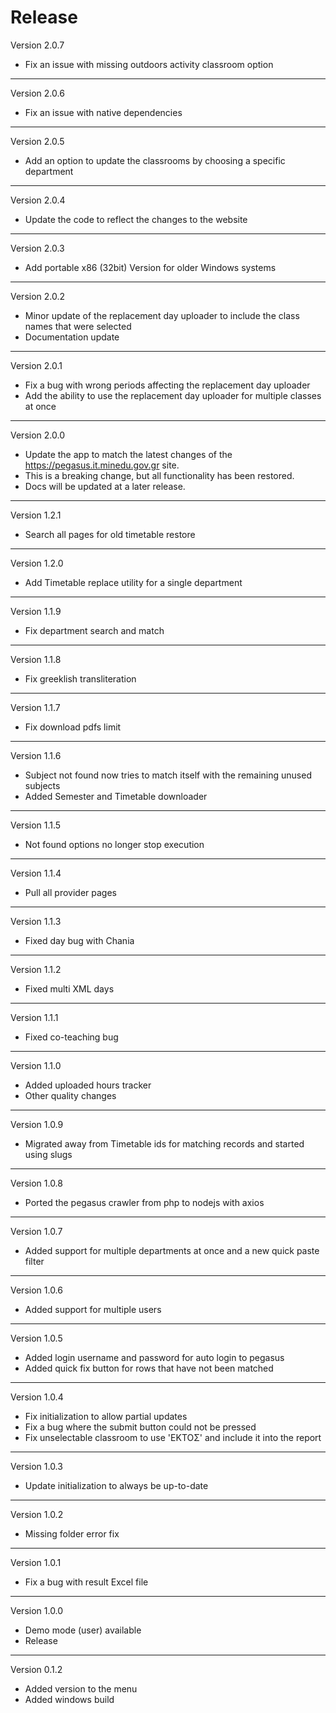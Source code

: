 # Release


Version 2.0.7

- Fix an issue with missing outdoors activity classroom option

------------------------------

Version 2.0.6

- Fix an issue with native dependencies

------------------------------

Version 2.0.5

- Add an option to update the classrooms by choosing a specific department

------------------------------

Version 2.0.4

- Update the code to reflect the changes to the website

------------------------------

Version 2.0.3

- Add portable x86 (32bit) Version for older Windows systems

------------------------------

Version 2.0.2

- Minor update of the replacement day uploader to include the class names that were selected
- Documentation update

------------------------------

Version 2.0.1

- Fix a bug with wrong periods affecting the replacement day uploader
- Add the ability to use the replacement day uploader for multiple classes at once

------------------------------

Version 2.0.0

- Update the app to match the latest changes of the https://pegasus.it.minedu.gov.gr site.
- This is a breaking change, but all functionality has been restored.
- Docs will be updated at a later release.

------------------------------

Version 1.2.1

- Search all pages for old timetable restore

------------------------------

Version 1.2.0

- Add Timetable replace utility for a single department

------------------------------

Version 1.1.9

- Fix department search and match

------------------------------

Version 1.1.8

- Fix greeklish transliteration

------------------------------

Version 1.1.7

- Fix download pdfs limit

------------------------------

Version 1.1.6

- Subject not found now tries to match itself with the remaining unused subjects
- Added Semester and Timetable downloader

------------------------------

Version 1.1.5

- Not found options no longer stop execution

------------------------------

Version 1.1.4

- Pull all provider pages

------------------------------

Version 1.1.3

- Fixed day bug with Chania

------------------------------

Version 1.1.2

- Fixed multi XML days

------------------------------

Version 1.1.1

- Fixed co-teaching bug

------------------------------

Version 1.1.0

- Added uploaded hours tracker
- Other quality changes

------------------------------

Version 1.0.9

- Migrated away from Timetable ids for matching records and started using slugs

------------------------------

Version 1.0.8

- Ported the pegasus crawler from php to nodejs with axios

------------------------------

Version 1.0.7

- Added support for multiple departments at once and a new quick paste filter

------------------------------

Version 1.0.6

- Added support for multiple users

------------------------------

Version 1.0.5

- Added login username and password for auto login to pegasus
- Added quick fix button for rows that have not been matched

------------------------------
Version 1.0.4

- Fix initialization to allow partial updates
- Fix a bug where the submit button could not be pressed
- Fix unselectable classroom to use 'ΕΚΤΟΣ' and include it into the report

------------------------------
Version 1.0.3

- Update initialization to always be up-to-date

------------------------------
Version 1.0.2

- Missing folder error fix

------------------------------
Version 1.0.1

- Fix a bug with result Excel file

------------------------------
Version 1.0.0

- Demo mode (user) available
- Release

------------------------------
Version 0.1.2


- Added version to the menu
- Added windows build
